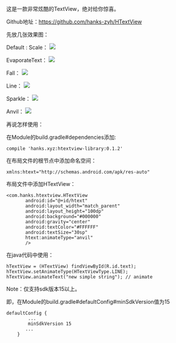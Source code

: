 这是一款非常炫酷的TextView，绝对给你惊喜。

Github地址：https://github.com/hanks-zyh/HTextView

先放几张效果图：

Default : Scale：
![](https://upload-images.jianshu.io/upload_images/1099585-e434f6bb8c7fe16f.gif?imageMogr2/auto-orient/strip|imageView2/2/format/webp)

EvaporateText：
![](https://upload-images.jianshu.io/upload_images/1099585-a0f96e62371f2043.gif?imageMogr2/auto-orient/strip|imageView2/2/format/webp)

Fall：
![](https://upload-images.jianshu.io/upload_images/1099585-19d63295fa37b431.gif?imageMogr2/auto-orient/strip|imageView2/2/w/470/format/webp)

Line：
![](https://upload-images.jianshu.io/upload_images/1099585-4d4a068b5b806699.gif?imageMogr2/auto-orient/strip|imageView2/2/w/470/format/webp)

Sparkle：
![](https://upload-images.jianshu.io/upload_images/1099585-82934a5b5a4ab2e2.gif?imageMogr2/auto-orient/strip|imageView2/2/w/470/format/webp)

Anvil：
![](https://upload-images.jianshu.io/upload_images/1099585-fbdf3082ce2e5bc3.gif?imageMogr2/auto-orient/strip|imageView2/2/w/548/format/webp)

再说怎样使用：

在Module的build.gradle#dependencies添加:
```
compile 'hanks.xyz:htextview-library:0.1.2'
```
在布局文件的根节点中添加命名空间：
```
xmlns:htext="http://schemas.android.com/apk/res-auto"
```
布局文件中添加HTextView：
```
<com.hanks.htextview.HTextView
       android:id="@+id/htext"
       android:layout_width="match_parent"
       android:layout_height="100dp"
       android:background="#000000"
       android:gravity="center"
       android:textColor="#FFFFFF"
       android:textSize="30sp"
       htext:animateType="anvil"
       />
```
在java代码中使用：
```
hTextView = (HTextView) findViewById(R.id.text);
hTextView.setAnimateType(HTextViewType.LINE);
hTextView.animateText("new simple string"); // animate
```
Note：仅支持sdk版本15以上。

即，在Module的build.gradle#defaultConfig#minSdkVersion值为15
```
defaultConfig {
        ...
        minSdkVersion 15
       ...
    }
```
